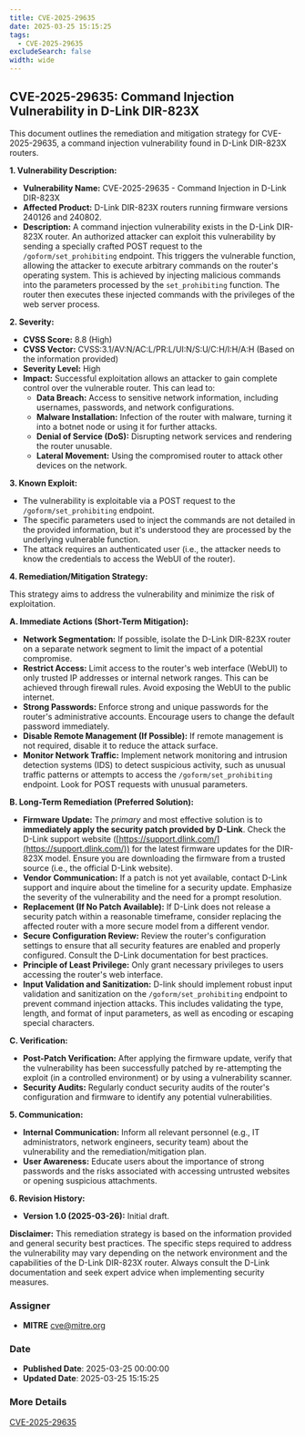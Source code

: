 ```yaml
---
title: CVE-2025-29635
date: 2025-03-25 15:15:25
tags:
  - CVE-2025-29635
excludeSearch: false
width: wide
---
```


## CVE-2025-29635: Command Injection Vulnerability in D-Link DIR-823X

This document outlines the remediation and mitigation strategy for CVE-2025-29635, a command injection vulnerability found in D-Link DIR-823X routers.

**1. Vulnerability Description:**

*   **Vulnerability Name:** CVE-2025-29635 - Command Injection in D-Link DIR-823X
*   **Affected Product:** D-Link DIR-823X routers running firmware versions 240126 and 240802.
*   **Description:** A command injection vulnerability exists in the D-Link DIR-823X router. An authorized attacker can exploit this vulnerability by sending a specially crafted POST request to the `/goform/set_prohibiting` endpoint. This triggers the vulnerable function, allowing the attacker to execute arbitrary commands on the router's operating system.  This is achieved by injecting malicious commands into the parameters processed by the `set_prohibiting` function. The router then executes these injected commands with the privileges of the web server process.

**2. Severity:**

*   **CVSS Score:** 8.8 (High)
*   **CVSS Vector:** CVSS:3.1/AV:N/AC:L/PR:L/UI:N/S:U/C:H/I:H/A:H (Based on the information provided)
*   **Severity Level:** High
*   **Impact:** Successful exploitation allows an attacker to gain complete control over the vulnerable router. This can lead to:
    *   **Data Breach:**  Access to sensitive network information, including usernames, passwords, and network configurations.
    *   **Malware Installation:**  Infection of the router with malware, turning it into a botnet node or using it for further attacks.
    *   **Denial of Service (DoS):**  Disrupting network services and rendering the router unusable.
    *   **Lateral Movement:**  Using the compromised router to attack other devices on the network.

**3. Known Exploit:**

*   The vulnerability is exploitable via a POST request to the `/goform/set_prohibiting` endpoint.
*   The specific parameters used to inject the commands are not detailed in the provided information, but it's understood they are processed by the underlying vulnerable function.
*   The attack requires an authenticated user (i.e., the attacker needs to know the credentials to access the WebUI of the router).

**4. Remediation/Mitigation Strategy:**

This strategy aims to address the vulnerability and minimize the risk of exploitation.

**A. Immediate Actions (Short-Term Mitigation):**

*   **Network Segmentation:** If possible, isolate the D-Link DIR-823X router on a separate network segment to limit the impact of a potential compromise.
*   **Restrict Access:** Limit access to the router's web interface (WebUI) to only trusted IP addresses or internal network ranges.  This can be achieved through firewall rules.  Avoid exposing the WebUI to the public internet.
*   **Strong Passwords:** Enforce strong and unique passwords for the router's administrative accounts. Encourage users to change the default password immediately.
*   **Disable Remote Management (If Possible):** If remote management is not required, disable it to reduce the attack surface.
*   **Monitor Network Traffic:** Implement network monitoring and intrusion detection systems (IDS) to detect suspicious activity, such as unusual traffic patterns or attempts to access the `/goform/set_prohibiting` endpoint.  Look for POST requests with unusual parameters.

**B. Long-Term Remediation (Preferred Solution):**

*   **Firmware Update:** The *primary* and most effective solution is to **immediately apply the security patch provided by D-Link**. Check the D-Link support website ([https://support.dlink.com/](https://support.dlink.com/)) for the latest firmware updates for the DIR-823X model.  Ensure you are downloading the firmware from a trusted source (i.e., the official D-Link website).
*   **Vendor Communication:**  If a patch is not yet available, contact D-Link support and inquire about the timeline for a security update. Emphasize the severity of the vulnerability and the need for a prompt resolution.
*   **Replacement (If No Patch Available):** If D-Link does not release a security patch within a reasonable timeframe, consider replacing the affected router with a more secure model from a different vendor.
*   **Secure Configuration Review:** Review the router's configuration settings to ensure that all security features are enabled and properly configured.  Consult the D-Link documentation for best practices.
*   **Principle of Least Privilege:** Only grant necessary privileges to users accessing the router's web interface.
*    **Input Validation and Sanitization:** D-link should implement robust input validation and sanitization on the `/goform/set_prohibiting` endpoint to prevent command injection attacks. This includes validating the type, length, and format of input parameters, as well as encoding or escaping special characters.

**C. Verification:**

*   **Post-Patch Verification:** After applying the firmware update, verify that the vulnerability has been successfully patched by re-attempting the exploit (in a controlled environment) or by using a vulnerability scanner.
*   **Security Audits:** Regularly conduct security audits of the router's configuration and firmware to identify any potential vulnerabilities.

**5. Communication:**

*   **Internal Communication:** Inform all relevant personnel (e.g., IT administrators, network engineers, security team) about the vulnerability and the remediation/mitigation plan.
*   **User Awareness:** Educate users about the importance of strong passwords and the risks associated with accessing untrusted websites or opening suspicious attachments.

**6. Revision History:**

*   **Version 1.0 (2025-03-26):** Initial draft.

**Disclaimer:** This remediation strategy is based on the information provided and general security best practices. The specific steps required to address the vulnerability may vary depending on the network environment and the capabilities of the D-Link DIR-823X router. Always consult the D-Link documentation and seek expert advice when implementing security measures.

### Assigner
- **MITRE** <cve@mitre.org>

### Date
- **Published Date**: 2025-03-25 00:00:00
- **Updated Date**: 2025-03-25 15:15:25

### More Details
[CVE-2025-29635](https://www.cvedetails.com/cve/CVE-2025-29635)